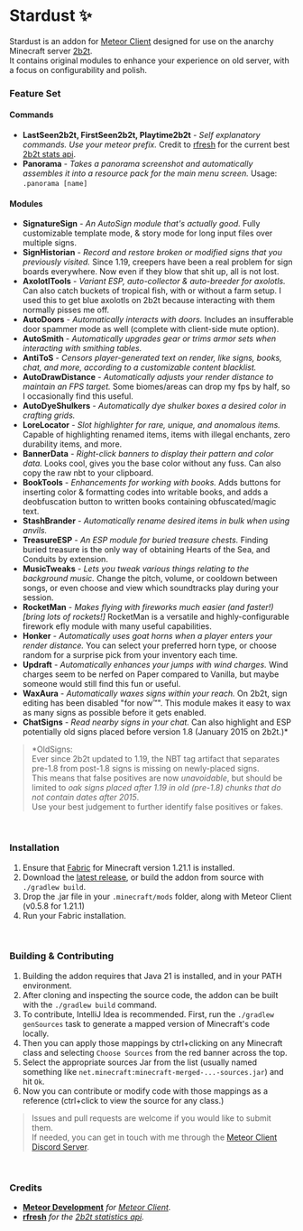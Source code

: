 # Stardust ✨

Stardust is an addon for [Meteor Client](https://meteorclient.com) designed for use on the
anarchy Minecraft server [2b2t](https://2b2t.org).<br>
It contains original modules to enhance your experience on old server, with a focus on configurability and polish.

### Feature Set
#### Commands

- **LastSeen2b2t, FirstSeen2b2t, Playtime2b2t** - *Self explanatory commands. Use your meteor prefix.* Credit to [rfresh](https://github.com/rfresh2) for the current best [2b2t stats api](https://api.2b2t.vc).
- **Panorama** - *Takes a panorama screenshot and automatically assembles it into a resource pack for the main menu screen.* Usage: `.panorama [name]`
#### Modules
- **SignatureSign** - *An AutoSign module that's actually good.* Fully customizable template mode, & story mode for long input files over multiple signs.
- **SignHistorian** - *Record and restore broken or modified signs that you previously visited.* Since 1.19, creepers have been a real problem for sign boards everywhere. Now even if they blow that shit up, all is not lost.
- **AxolotlTools** - *Variant ESP, auto-collector & auto-breeder for axolotls.* Can also catch buckets of tropical fish, with or without a farm setup. I used this to get blue axolotls on 2b2t because interacting with them normally pisses me off.
- **AutoDoors** - *Automatically interacts with doors.* Includes an insufferable door spammer mode as well (complete with client-side mute option).
- **AutoSmith** - *Automatically upgrades gear or trims armor sets when interacting with smithing tables.*
- **AntiToS** - *Censors player-generated text on render, like signs, books, chat, and more, according to a customizable content blacklist.*
- **AutoDrawDistance** - *Automatically adjusts your render distance to maintain an FPS target.* Some biomes/areas can drop my fps by half, so I occasionally find this useful.
- **AutoDyeShulkers** - *Automatically dye shulker boxes a desired color in crafting grids.*
- **LoreLocator** - *Slot highlighter for rare, unique, and anomalous items.* Capable of highlighting renamed items, items with illegal enchants, zero durability items, and more.
- **BannerData** - *Right-click banners to display their pattern and color data.* Looks cool, gives you the base color without any fuss. Can also copy the raw nbt to your clipboard.
- **BookTools** - *Enhancements for working with books.* Adds buttons for inserting color & formatting codes into writable books, and adds a deobfuscation button to written books containing obfuscated/magic text.
- **StashBrander** - *Automatically rename desired items in bulk when using anvils.*
- **TreasureESP** - *An ESP module for buried treasure chests.* Finding buried treasure is the only way of obtaining Hearts of the Sea, and Conduits by extension.
- **MusicTweaks** - *Lets you tweak various things relating to the background music.* Change the pitch, volume, or cooldown between songs, or even choose and view which soundtracks play during your session. 
- **RocketMan** - *Makes flying with fireworks much easier (and faster!) \[bring lots of rockets!\]* RocketMan is a versatile and highly-configurable firework efly module with many useful capabilities.
- **Honker** - *Automatically uses goat horns when a player enters your render distance.* You can select your preferred horn type, or choose random for a surprise pick from your inventory each time.
- **Updraft** - *Automatically enhances your jumps with wind charges.* Wind charges seem to be nerfed on Paper compared to Vanilla, but maybe someone would still find this fun or useful.
- **WaxAura** - *Automatically waxes signs within your reach.* On 2b2t, sign editing has been disabled "for now™". This module makes it easy to wax as many signs as possible before it gets enabled.
- **ChatSigns** - *Read nearby signs in your chat.* Can also highlight and ESP potentially old signs placed before version 1.8 (January 2015 on 2b2t.)*

>*OldSigns: <br>
Ever since 2b2t updated to 1.19, the NBT tag artifact that separates pre-1.8 from post-1.8 signs is missing on newly-placed signs.<br>
This means that false positives are now *unavoidable*, but should be limited to *oak signs placed after 1.19 in old (pre-1.8) chunks that do not contain dates after 2015*.<br>
Use your best judgement to further identify false positives or fakes.
<br>

### Installation

1. Ensure that [Fabric](https://fabricmc.net) for Minecraft version 1.21.1 is installed.
2. Download the [latest release](https://github.com/0xTas/stardust/releases/latest), or build the addon from source with `./gradlew build`.
3. Drop the .jar file in your `.minecraft/mods` folder, along with Meteor Client (v0.5.8 for 1.21.1)
4. Run your Fabric installation.
<br>

### Building & Contributing

1. Building the addon requires that Java 21 is installed, and in your PATH environment.
2. After cloning and inspecting the source code, the addon can be built with the `./gradlew build` command.
3. To contribute, IntelliJ Idea is recommended. First, run the `./gradlew genSources` task to generate a mapped version of Minecraft's code locally.
4. Then you can apply those mappings by ctrl+clicking on any Minecraft class and selecting `Choose Sources` from the red banner across the top.
5. Select the appropriate sources Jar from the list (usually named something like `net.minecraft:minecraft-merged-...-sources.jar`) and hit `Ok`.
6. Now you can contribute or modify code with those mappings as a reference (ctrl+click to view the source for any class.)

>Issues and pull requests are welcome if you would like to submit them.<br>
If needed, you can get in touch with me through the [Meteor Client Discord Server](https://discord.com/invite/bBGQZvd).
<br>

### Credits
- [**Meteor Development**](https://github.com/MeteorDevelopment) *for [Meteor Client](https://meteorclient.com).*
- [**rfresh**](https://github.com/rfresh2) *for the [2b2t statistics api](https://api.2b2t.vc).*
